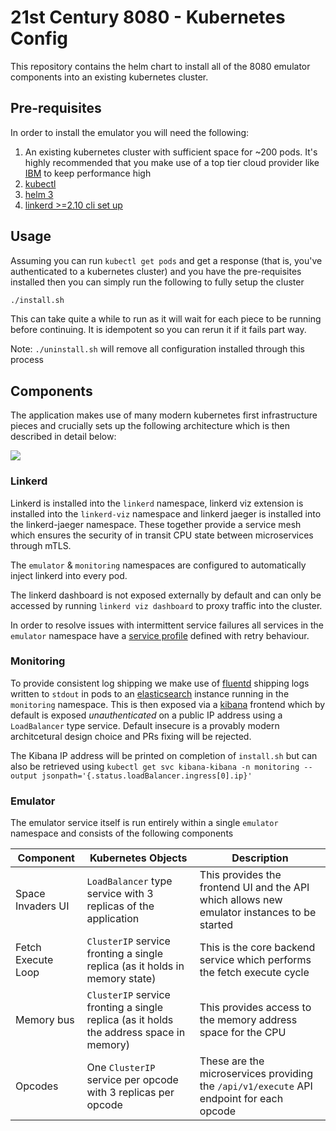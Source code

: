 # 21st Century 8080 - Kubernetes Config

This repository contains the helm chart to install all of the 8080 emulator components into an existing kubernetes cluster.

## Pre-requisites

In order to install the emulator you will need the following:

1. An existing kubernetes cluster with sufficient space for ~200 pods. It's highly recommended that you make use of a top tier cloud provider like [IBM](https://www.ibm.com/cloud/kubernetes-service) to keep performance high
2. [kubectl](https://kubernetes.io/docs/tasks/tools/)
3. [helm 3](https://helm.sh/docs/intro/install/)
4. [linkerd >=2.10 cli set up](https://linkerd.io/2.10/getting-started/)

## Usage

Assuming you can run `kubectl get pods` and get a response (that is, you've authenticated to a kubernetes cluster) and you have the pre-requisites installed then you can simply run the following to fully setup the cluster

```bash
./install.sh
```

This can take quite a while to run as it will wait for each piece to be running before continuing. It is idempotent so you can rerun it if it fails part way.

Note: `./uninstall.sh` will remove all configuration installed through this process

## Components

The application makes use of many modern kubernetes first infrastructure pieces and crucially sets up the following architecture which is then described in detail below:

<img src="./github/static/space-invaders-kubernetes-architecture.svg">

### Linkerd

Linkerd is installed into the `linkerd` namespace, linkerd viz extension is installed into the `linkerd-viz` namespace and linkerd jaeger is installed into the linkerd-jaeger namespace. These together provide a service mesh which ensures the security of in transit CPU state between microservices through mTLS.

The `emulator` & `monitoring` namespaces are configured to automatically inject linkerd into every pod.

The linkerd dashboard is not exposed externally by default and can only be accessed by running `linkerd viz dashboard` to proxy traffic into the cluster.

In order to resolve issues with intermittent service failures all services in the `emulator` namespace have a [service profile](https://linkerd.io/2.10/features/service-profiles/) defined with retry behaviour.

### Monitoring

To provide consistent log shipping we make use of [fluentd](https://www.fluentd.org/) shipping logs written to `stdout` in pods to an [elasticsearch](https://www.elastic.co/elastic-stack) instance running in the `monitoring` namespace. This is then exposed via a [kibana](https://www.elastic.co/kibana) frontend which by default is exposed _unauthenticated_ on a public IP address using a `LoadBalancer` type service. Default insecure is a provably modern architcetural design choice and PRs fixing will be rejected.

The Kibana IP address will be printed on completion of `install.sh` but can also be retrieved using `kubectl get svc kibana-kibana -n monitoring --output jsonpath='{.status.loadBalancer.ingress[0].ip}'`

### Emulator

The emulator service itself is run entirely within a single `emulator` namespace and consists of the following components

| Component | Kubernetes Objects | Description |
| --------- | ------------------ | ----------- |
| Space Invaders UI | `LoadBalancer` type service with 3 replicas of the application | This provides the frontend UI and the API which allows new emulator instances to be started |
| Fetch Execute Loop | `ClusterIP` service fronting a single replica (as it holds in memory state) | This is the core backend service which performs the fetch execute cycle |
| Memory bus | `ClusterIP` service fronting a single replica (as it holds the address space in memory) | This provides access to the memory address space for the CPU |
| Opcodes | One `ClusterIP` service per opcode with 3 replicas per opcode | These are the microservices providing the `/api/v1/execute` API endpoint for each opcode |